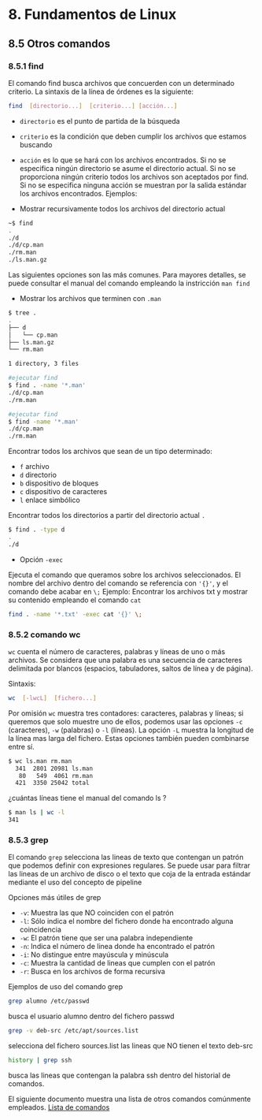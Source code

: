 # 8. Fundamentos de Linux

## 8.5 Otros comandos

### 8.5.1 find

El comando find busca archivos que concuerden con un determinado criterio. La sintaxis de
la línea de órdenes es la siguiente:

```bash
find  [directorio...]  [criterio...] [acción...]
```

* `directorio` es el punto de partida de la búsqueda
* `criterio` es la condición que deben cumplir los archivos que estamos buscando
* `acción` es lo que se hará con los archivos encontrados.
Si no se especifica ningún directorio se asume el directorio actual. Si
no se proporciona ningún criterio todos los archivos son aceptados por find. Si no se
especifica ninguna acción se muestran por la salida estándar los archivos encontrados.
Ejemplos:

* Mostrar recursivamente todos los archivos del directorio actual

```bash
~$ find
.
./d
./d/cp.man
./rm.man
./ls.man.gz
```

Las siguientes opciones son las más comunes. Para mayores detalles, se puede
consultar  el manual del comando empleando la instricción `man find`

* Mostrar los archivos que terminen con `.man`

```bash
$ tree .
.
├── d
│   └── cp.man
├── ls.man.gz
└── rm.man

1 directory, 3 files

#ejecutar find
$ find . -name '*.man'
./d/cp.man
./rm.man

#ejecutar find
$ find -name '*.man'
./d/cp.man
./rm.man
```

Encontrar todos los archivos que sean de un tipo determinado:

* `f` archivo
* `d` directorio
* `b` dispositivo de bloques
* `c` dispositivo de caracteres
* `l` enlace simbólico

Encontrar todos los directorios a partir del directorio actual `.`

```bash
$ find . -type d
.
./d
```

* Opción `-exec`

Ejecuta el comando que queramos sobre los archivos seleccionados. El nombre del archivo
dentro del comando se referencia con `'{}'`, y el comando debe acabar en `\;`
Ejemplo: Encontrar los archivos txt y mostrar su contenido empleando el comando `cat`

```bash
find . -name '*.txt' -exec cat '{}' \;
```

### 8.5.2 comando wc

`wc` cuenta el número de caracteres, palabras y líneas de uno o más archivos. Se considera
que una palabra es una secuencia de caracteres delimitada por blancos (espacios,
tabuladores, saltos de línea y de página).

Sintaxis:

```bash
wc  [-lwcL]  [fichero...]

```

Por omisión `wc` muestra tres contadores: caracteres, palabras y líneas; si queremos que
solo muestre uno de ellos, podemos usar las opciones `-c` (caracteres), `-w` (palabras)
o `-l` (líneas). La opción `-L` muestra la longitud de la línea mas larga del fichero.
Estas opciones también pueden combinarse entre sí.

```bash
$ wc ls.man rm.man 
  341  2801 20981 ls.man
   80   549  4061 rm.man
  421  3350 25042 total

```

¿cuántas líneas tiene el manual del comando ls ?

```bash
$ man ls | wc -l
341
```

### 8.5.3 grep

El comando `grep` selecciona las lineas de texto que contengan un patrón que podemos definir
con expresiones regulares. Se puede usar para filtrar las lineas de un archivo de disco o
el texto que coja de la entrada estándar mediante el uso del concepto de pipeline

Opciones más útiles de grep

* `-v`: Muestra las que NO coinciden con el patrón
* `-l`: Sólo indica el nombre del fichero donde ha encontrado alguna coincidencia
* `-w`: El patrón tiene que ser una palabra independiente
* `-n`: Indica el número de linea donde ha encontrado el patrón
* `-i`: No distingue entre mayúscula y minúscula
* `-c`: Muestra la cantidad de lineas que cumplen con el patrón
* `-r`: Busca en los archivos de forma recursiva

Ejemplos de uso del comando grep

```bash
grep alumno /etc/passwd

```

busca el usuario alumno dentro del fichero passwd

```bash
grep -v deb-src /etc/apt/sources.list

```

selecciona del fichero sources.list las lineas que NO tienen el texto deb-src

```bash
history | grep ssh
```

busca las lineas que contengan la palabra ssh dentro del historial de comandos.

El siguiente documento muestra una lista de otros comandos comúnmente empleados.
[Lista de comandos](https://www.freecodecamp.org/espanol/news/comandos-de-linux/)
